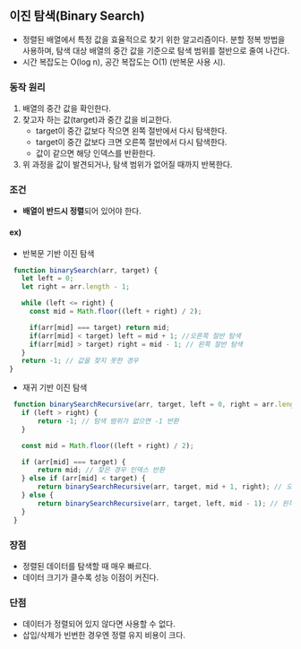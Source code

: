 ## 이진 탐색(Binary Search)
 - 정렬된 배열에서 특정 값을 효율적으로 찾기 위한 알고리즘이다. 분할 정복 방법을 사용하며, 탐색 대상 배열의 중간 값을 기준으로 탐색 범위를 절반으로 줄여 나간다.
 - 시간 복잡도는 O(log n), 공간 복잡도는 O(1) (반복문 사용 시).
### 동작 원리
1. 배열의 중간 값을 확인한다.
2. 찾고자 하는 값(target)과 중간 값을 비교한다.
   - target이 중간 값보다 작으면 왼쪽 절반에서 다시 탐색한다.
   - target이 중간 값보다 크면 오른쪽 절반에서 다시 탐색한다.
   - 값이 같으면 해당 인덱스를 반환한다.
3. 위 과정을 값이 발견되거나, 탐색 범위가 없어질 때까지 반복한다.

### 조건
 - **배열이 반드시 정렬**되어 있어야 한다.

#### ex)
 - 반복문 기반 이진 탐색
 ```js
  function binarySearch(arr, target) {
    let left = 0;
    let right = arr.length - 1;

    while (left <= right) {
      const mid = Math.floor((left + right) / 2);

      if(arr[mid] === target) return mid;
      if(arr[mid] < target) left = mid + 1; //오른쪽 절반 탐색
      if(arr[mid] > target) right = mid - 1; // 왼쪽 절반 탐색
    }
    return -1; // 값을 찾지 못한 경우
}
 ```

 - 재귀 기반 이진 탐색
 ```js
  function binarySearchRecursive(arr, target, left = 0, right = arr.length - 1) {
    if (left > right) {
        return -1; // 탐색 범위가 없으면 -1 반환
    }

    const mid = Math.floor((left + right) / 2);

    if (arr[mid] === target) {
        return mid; // 찾은 경우 인덱스 반환
    } else if (arr[mid] < target) {
        return binarySearchRecursive(arr, target, mid + 1, right); // 오른쪽 탐색
    } else {
        return binarySearchRecursive(arr, target, left, mid - 1); // 왼쪽 탐색
    }
  }
 ```
### 장점
 - 정렬된 데이터를 탐색할 때 매우 빠르다.
 - 데이터 크기가 클수록 성능 이점이 커진다.

### 단점
 - 데이터가 정렬되어 있지 않다면 사용할 수 없다.
 - 삽입/삭제가 빈번한 경우엔 정렬 유지 비용이 크다.
